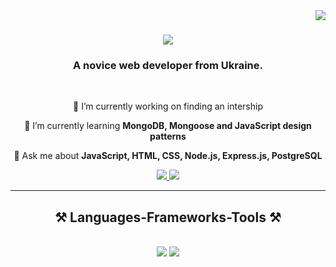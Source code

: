 <img align="right" src="https://visitor-badge.laobi.icu/badge?page_id=vtitov90.vtitov90" />

<h1 align="center">
    <img src="https://readme-typing-svg.herokuapp.com/?font=Righteous&size=35&center=true&vCenter=true&width=500&height=70&duration=4000&lines=Hello+There!+👋;+I'm+Valeriy+Titov!;" />
</h1>

<h3 align="center">A novice web developer from Ukraine.</h3>

<br/>

<div align="center">
 
 🔭 I’m currently working on finding an intership
 
 🌱 I’m currently learning **MongoDB, Mongoose and JavaScript design patterns**

💬 Ask me about **JavaScript, HTML, CSS, Node.js, Express.js, PostgreSQL**

 </div>
 
<div align="center"> 
  <a href="mailto:valeriytitov90@gmail.com" >
    <img src="https://img.shields.io/badge/Gmail-333333?style=for-the-badge&logo=gmail&logoColor=red" />
  </a>
  <a href="https://t.me/valery_tit0v" >
    <img src="https://img.shields.io/badge/telegram-0077B5?style=for-the-badge&logo=telegram&logoColor=white">
  </a>
</div>

 <hr/>
 
<h2 align="center">⚒️ Languages-Frameworks-Tools ⚒️</h2>
<br/>
<div align="center">
    <img src="https://skillicons.dev/icons?i=babel,bootstrap,html,css,github,git,javascript,nodejs,express,jquery,jest,sass,webpack,pug&perline=14" />
    <img src="https://skillicons.dev/icons?i=vscode,idea,c,cpp,cs,java,discord,codepen,regex" /><br>
</div>

<br/>


